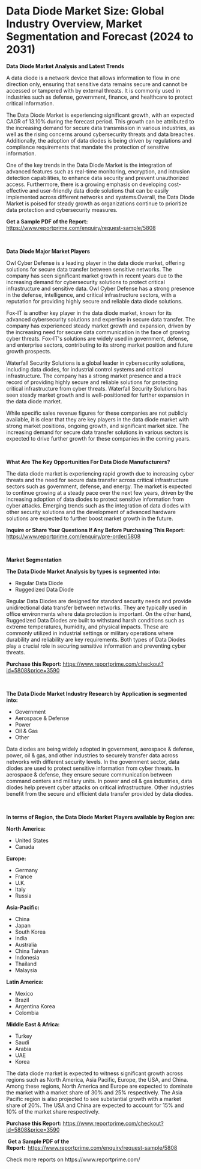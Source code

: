 <p><h1>Data Diode Market Size: Global Industry Overview, Market Segmentation and Forecast (2024 to 2031)</h1></p><p><strong>Data Diode Market Analysis and Latest Trends</strong></p>
<p><p>A data diode is a network device that allows information to flow in one direction only, ensuring that sensitive data remains secure and cannot be accessed or tampered with by external threats. It is commonly used in industries such as defense, government, finance, and healthcare to protect critical information.</p><p>The Data Diode Market is experiencing significant growth, with an expected CAGR of 13.10% during the forecast period. This growth can be attributed to the increasing demand for secure data transmission in various industries, as well as the rising concerns around cybersecurity threats and data breaches. Additionally, the adoption of data diodes is being driven by regulations and compliance requirements that mandate the protection of sensitive information.</p><p>One of the key trends in the Data Diode Market is the integration of advanced features such as real-time monitoring, encryption, and intrusion detection capabilities, to enhance data security and prevent unauthorized access. Furthermore, there is a growing emphasis on developing cost-effective and user-friendly data diode solutions that can be easily implemented across different networks and systems.Overall, the Data Diode Market is poised for steady growth as organizations continue to prioritize data protection and cybersecurity measures.</p></p>
<p><strong>Get a Sample PDF of the Report:&nbsp;</strong> <a href="https://www.reportprime.com/enquiry/request-sample/5808">https://www.reportprime.com/enquiry/request-sample/5808</a></p>
<p>&nbsp;</p>
<p><strong>Data Diode Major Market Players</strong></p>
<p><p>Owl Cyber Defense is a leading player in the data diode market, offering solutions for secure data transfer between sensitive networks. The company has seen significant market growth in recent years due to the increasing demand for cybersecurity solutions to protect critical infrastructure and sensitive data. Owl Cyber Defense has a strong presence in the defense, intelligence, and critical infrastructure sectors, with a reputation for providing highly secure and reliable data diode solutions. </p><p>Fox-IT is another key player in the data diode market, known for its advanced cybersecurity solutions and expertise in secure data transfer. The company has experienced steady market growth and expansion, driven by the increasing need for secure data communication in the face of growing cyber threats. Fox-IT's solutions are widely used in government, defense, and enterprise sectors, contributing to its strong market position and future growth prospects.</p><p>Waterfall Security Solutions is a global leader in cybersecurity solutions, including data diodes, for industrial control systems and critical infrastructure. The company has a strong market presence and a track record of providing highly secure and reliable solutions for protecting critical infrastructure from cyber threats. Waterfall Security Solutions has seen steady market growth and is well-positioned for further expansion in the data diode market.</p><p>While specific sales revenue figures for these companies are not publicly available, it is clear that they are key players in the data diode market with strong market positions, ongoing growth, and significant market size. The increasing demand for secure data transfer solutions in various sectors is expected to drive further growth for these companies in the coming years.</p></p>
<p>&nbsp;</p>
<p><strong>What Are The Key Opportunities For Data Diode Manufacturers?</strong></p>
<p><p>The data diode market is experiencing rapid growth due to increasing cyber threats and the need for secure data transfer across critical infrastructure sectors such as government, defense, and energy. The market is expected to continue growing at a steady pace over the next few years, driven by the increasing adoption of data diodes to protect sensitive information from cyber attacks. Emerging trends such as the integration of data diodes with other security solutions and the development of advanced hardware solutions are expected to further boost market growth in the future.</p></p>
<p><strong>Inquire or Share Your Questions If Any Before Purchasing This Report:</strong> <a href="https://www.reportprime.com/enquiry/pre-order/5808">https://www.reportprime.com/enquiry/pre-order/5808</a></p>
<p>&nbsp;</p>
<p><strong>Market Segmentation</strong></p>
<p><strong>The Data Diode Market Analysis by types is segmented into:</strong></p>
<p><ul><li>Regular Data Diode</li><li>Ruggedized Data Diode</li></ul></p>
<p><p>Regular Data Diodes are designed for standard security needs and provide unidirectional data transfer between networks. They are typically used in office environments where data protection is important. On the other hand, Ruggedized Data Diodes are built to withstand harsh conditions such as extreme temperatures, humidity, and physical impacts. These are commonly utilized in industrial settings or military operations where durability and reliability are key requirements. Both types of Data Diodes play a crucial role in securing sensitive information and preventing cyber threats.</p></p>
<p><strong>Purchase this Report:&nbsp;</strong><a href="https://www.reportprime.com/checkout?id=5808&price=3590">https://www.reportprime.com/checkout?id=5808&price=3590</a></p>
<p>&nbsp;</p>
<p><strong>The Data Diode Market Industry Research by Application is segmented into:</strong></p>
<p><ul><li>Government</li><li>Aerospace & Defense</li><li>Power</li><li>Oil & Gas</li><li>Other</li></ul></p>
<p><p>Data diodes are being widely adopted in government, aerospace & defense, power, oil & gas, and other industries to securely transfer data across networks with different security levels. In the government sector, data diodes are used to protect sensitive information from cyber threats. In aerospace & defense, they ensure secure communication between command centers and military units. In power and oil & gas industries, data diodes help prevent cyber attacks on critical infrastructure. Other industries benefit from the secure and efficient data transfer provided by data diodes.</p></p>
<p>&nbsp;</p>
<p><strong>In terms of Region, the Data Diode Market Players available by Region are:</strong></p>
<p>
    <p> <strong> North America: </strong>
        <ul>
            <li>United States</li>
            <li>Canada</li>
        </ul>
        </p> 
    <p> <strong> Europe: </strong>
        <ul>
            <li>Germany</li>
            <li>France</li>
            <li>U.K.</li>
            <li>Italy</li>
            <li>Russia</li>
        </ul>
        </p> 
    <p> <strong> Asia-Pacific: </strong>
        <ul>
            <li>China</li>
            <li>Japan</li>
            <li>South Korea</li>
            <li>India</li>
            <li>Australia</li>
            <li>China Taiwan</li>
            <li>Indonesia</li>
            <li>Thailand</li>
            <li>Malaysia</li>
        </ul>
        </p> 
    <p> <strong> Latin America: </strong>
        <ul>
            <li>Mexico</li>
            <li>Brazil</li>
            <li>Argentina Korea</li>
            <li>Colombia</li>
        </ul>
        </p> 
    <p> <strong> Middle East & Africa: </strong>
        <ul>
            <li>Turkey</li>
            <li>Saudi</li>
            <li>Arabia</li>
            <li>UAE</li>
            <li>Korea</li>
        </ul>
    </p>
    </p>
<p><p>The data diode market is expected to witness significant growth across regions such as North America, Asia Pacific, Europe, the USA, and China. Among these regions, North America and Europe are expected to dominate the market with a market share of 30% and 25% respectively. The Asia Pacific region is also projected to see substantial growth with a market share of 20%. The USA and China are expected to account for 15% and 10% of the market share respectively.</p></p>
<p><strong>Purchase this Report: </strong><a href="https://www.reportprime.com/checkout?id=5808&price=3590">https://www.reportprime.com/checkout?id=5808&price=3590</a></p>
<p>&nbsp;<strong>Get a Sample PDF of the Report:&nbsp;&nbsp;</strong><a href="https://www.reportprime.com/enquiry/request-sample/5808">https://www.reportprime.com/enquiry/request-sample/5808</a></p>
<p><strong></strong></p>
<p>Check more reports on https://www.reportprime.com/</p>